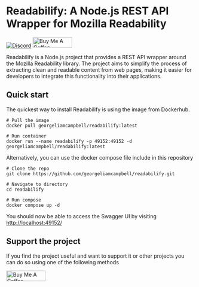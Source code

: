# Readabilify: A Node.js REST API Wrapper for Mozilla Readability

[![Discord](https://img.shields.io/badge/Discord-7289DA?style=for-the-badge&logo=discord&logoColor=white)](https://discord.gg/ZGpV9bDwHk)
<a href="https://www.buymeacoffee.com/georgeliamcampbell" target="_blank">
    <img src="https://cdn.buymeacoffee.com/buttons/default-orange.png" alt="Buy Me A Coffee" height="28" width="104.75">
</a>


Readabilify is a Node.js project that provides a REST API wrapper around the Mozilla Readability library. The project aims to simplify the process of extracting clean and readable content from web pages, making it easier for developers to integrate this functionality into their applications.

## Quick start

The quickest way to install Readabilify is using the image from Dockerhub.

```
# Pull the image
docker pull georgeliamcampbell/readabilify:latest

# Run container
docker run --name readabilify -p 49152:49152 -d georgeliamcampbell/readabilify:latest
```

Alternatively, you can use the docker compose file include in this repository

```
# Clone the repo
git clone https://github.com/georgeliamcampbell/readabilify.git

# Navigate to directory
cd readabilify

# Run compose
docker compose up -d 
```

You should now be able to access the Swagger UI by visiting [http://localhost:49152/](http://localhost:49152/)

## Support the project

If you find the project useful and want to support it or other projects you can do so using one of the following methods

<a href="https://www.buymeacoffee.com/georgeliamcampbell" target="_blank">
    <img src="https://cdn.buymeacoffee.com/buttons/default-orange.png" alt="Buy Me A Coffee" height="28" width="104.75">
</a>